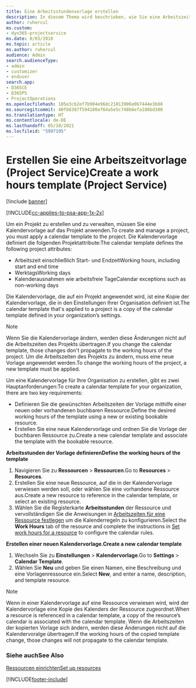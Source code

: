 ```yaml
---
title: Eine Arbeitsstundenvorlage erstellen
description: In diesem Thema wird beschrieben, wie Sie eine Arbeitszeitvorlage in Project Service erstellen.
author: ruhercul
ms.custom:
- dyn365-projectservice
ms.date: 8/03/2018
ms.topic: article
ms.author: ruhercul
audience: Admin
search.audienceType:
- admin
- customizer
- enduser
search.app:
- D365CE
- D365PS
- ProjectOperations
ms.openlocfilehash: 105e3cb2ef7b904e96dc21013906e0b7444e3b88
ms.sourcegitcommit: 40f68387f594180af64a5e5c748b6efa188bd300
ms.translationtype: HT
ms.contentlocale: de-DE
ms.lasthandoff: 05/10/2021
ms.locfileid: "5997195"
---
```

# <a name="create-a-work-hours-template-project-service"></a><span data-ttu-id="ec24f-103">Erstellen Sie eine Arbeitszeitvorlage (Project Service)</span><span class="sxs-lookup"><span data-stu-id="ec24f-103">Create a work hours template (Project Service)</span></span>

[!include [banner](../includes/psa-now-project-operations.md)]

[!INCLUDE[cc-applies-to-psa-app-1x-2x](../includes/cc-applies-to-psa-app-3x.md)]

<span data-ttu-id="ec24f-104">Um ein Projekt zu erstellen und zu verwalten, müssen Sie eine Kalendervorlage auf das Projekt anwenden.</span><span class="sxs-lookup"><span data-stu-id="ec24f-104">To create and manage a project, you must apply a calendar template to the project.</span></span> <span data-ttu-id="ec24f-105">Die Kalendervorlage definiert die folgenden Projektattribute:</span><span class="sxs-lookup"><span data-stu-id="ec24f-105">The calendar template defines the following project attributes:</span></span>

- <span data-ttu-id="ec24f-106">Arbeitszeit einschließlich Start- und Endzeit</span><span class="sxs-lookup"><span data-stu-id="ec24f-106">Working hours, including start and end time</span></span>
- <span data-ttu-id="ec24f-107">Werktags</span><span class="sxs-lookup"><span data-stu-id="ec24f-107">Working days</span></span>
- <span data-ttu-id="ec24f-108">Kalenderausnahmen wie arbeitsfreie Tage</span><span class="sxs-lookup"><span data-stu-id="ec24f-108">Calendar exceptions such as non-working days</span></span>

<span data-ttu-id="ec24f-109">Die Kalendervorlage, die auf ein Projekt angewendet wird, ist eine Kopie der Kalendervorlage, die in den Einstellungen Ihrer Organisation definiert ist.</span><span class="sxs-lookup"><span data-stu-id="ec24f-109">The calendar template that's applied to a project is a copy of the calendar template defined in your organization’s settings.</span></span>

> [!NOTE]
> <span data-ttu-id="ec24f-110">Wenn Sie die Kalendervorlage ändern, werden diese Änderungen nicht auf die Arbeitszeiten des Projekts übertragen.</span><span class="sxs-lookup"><span data-stu-id="ec24f-110">If you change the calendar template, those changes don't propagate to the working hours of the project.</span></span> <span data-ttu-id="ec24f-111">Um die Arbeitszeiten des Projekts zu ändern, muss eine neue Vorlage angewendet werden.</span><span class="sxs-lookup"><span data-stu-id="ec24f-111">To change the working hours of the project, a new template must be applied.</span></span>

<span data-ttu-id="ec24f-112">Um eine Kalendervorlage für Ihre Organisation zu erstellen, gibt es zwei Hauptanforderungen:</span><span class="sxs-lookup"><span data-stu-id="ec24f-112">To create a calendar template for your organization, there are two key requirements:</span></span>

- <span data-ttu-id="ec24f-113">Definieren Sie die gewünschten Arbeitszeiten der Vorlage mithilfe einer neuen oder vorhandenen buchbaren Ressource.</span><span class="sxs-lookup"><span data-stu-id="ec24f-113">Define the desired working hours of the template using a new or existing bookable resource.</span></span>
- <span data-ttu-id="ec24f-114">Erstellen Sie eine neue Kalendervorlage und ordnen Sie die Vorlage der buchbaren Ressource zu.</span><span class="sxs-lookup"><span data-stu-id="ec24f-114">Create a new calendar template and associate the template with the bookable resource.</span></span>

<span data-ttu-id="ec24f-115">**Arbeitsstunden der Vorlage definieren**</span><span class="sxs-lookup"><span data-stu-id="ec24f-115">**Define the working hours of the template**</span></span>

1. <span data-ttu-id="ec24f-116">Navigieren Sie zu **Ressourcen** \> **Ressourcen**.</span><span class="sxs-lookup"><span data-stu-id="ec24f-116">Go to **Resources** \> **Resources**.</span></span>
2. <span data-ttu-id="ec24f-117">Erstellen Sie eine neue Ressource, auf die in der Kalendervorlage verwiesen werden soll, oder wählen Sie eine vorhandene Ressource aus.</span><span class="sxs-lookup"><span data-stu-id="ec24f-117">Create a new resource to reference in the calendar template, or select an existing resource.</span></span>
3. <span data-ttu-id="ec24f-118">Wählen Sie die Registerkarte **Arbeitsstunden** der Ressource und vervollständigen Sie die Anweisungen in [Arbeitszeiten für eine Ressource festlegen](/dynamics365/field-service/set-work-hours-resource.md) um die Kalenderregeln zu konfigurieren.</span><span class="sxs-lookup"><span data-stu-id="ec24f-118">Select the **Work Hours** tab of the resource and complete the instructions in [Set work hours for a resource](/dynamics365/field-service/set-work-hours-resource.md) to configure the calendar rules.</span></span>

<span data-ttu-id="ec24f-119">**Erstellen einer neuen Kalendervorlage.**</span><span class="sxs-lookup"><span data-stu-id="ec24f-119">**Create a new calendar template**</span></span>

1. <span data-ttu-id="ec24f-120">Wechseln Sie zu **Einstellungen** \> **Kalendervorlage**.</span><span class="sxs-lookup"><span data-stu-id="ec24f-120">Go to **Settings** \> **Calendar Template**.</span></span>
2. <span data-ttu-id="ec24f-121">Wählen Sie **Neu** und geben Sie einen Namen, eine Beschreibung und eine Vorlagenressource ein.</span><span class="sxs-lookup"><span data-stu-id="ec24f-121">Select **New**, and enter a name, description, and template resource.</span></span>


> [!NOTE]
> <span data-ttu-id="ec24f-122">Wenn in einer Kalendervorlage auf eine Ressource verwiesen wird, wird der Kalendervorlage eine Kopie des Kalenders der Ressource zugeordnet.</span><span class="sxs-lookup"><span data-stu-id="ec24f-122">When a resource is referenced in a calendar template, a copy of the resource’s calendar is associated with the calendar template.</span></span> <span data-ttu-id="ec24f-123">Wenn die Arbeitszeiten der kopierten Vorlage sich ändern, werden diese Änderungen nicht auf die Kalendervoralge übertragen.</span><span class="sxs-lookup"><span data-stu-id="ec24f-123">If the working hours of the copied template change, those changes will not propagate to the calendar template.</span></span>


### <a name="see-also"></a><span data-ttu-id="ec24f-124">Siehe auch</span><span class="sxs-lookup"><span data-stu-id="ec24f-124">See Also</span></span>  
 [<span data-ttu-id="ec24f-125">Ressourcen einrichten</span><span class="sxs-lookup"><span data-stu-id="ec24f-125">Set up resources</span></span>](../psa/set-up-resources.md)


[!INCLUDE[footer-include](../includes/footer-banner.md)]
